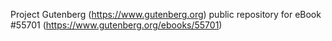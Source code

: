 Project Gutenberg (https://www.gutenberg.org) public repository for
eBook #55701 (https://www.gutenberg.org/ebooks/55701)
